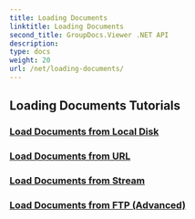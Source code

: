 ```yaml
---
title: Loading Documents
linktitle: Loading Documents
second_title: GroupDocs.Viewer .NET API
description: 
type: docs
weight: 20
url: /net/loading-documents/
---
```


## Loading Documents Tutorials
### [Load Documents from Local Disk](./loading-document-local-disk/)
### [Load Documents from URL](./loading-document-url/)
### [Load Documents from Stream](./loading-document-stream/)
### [Load Documents from FTP (Advanced)](./loading-document-ftp/)